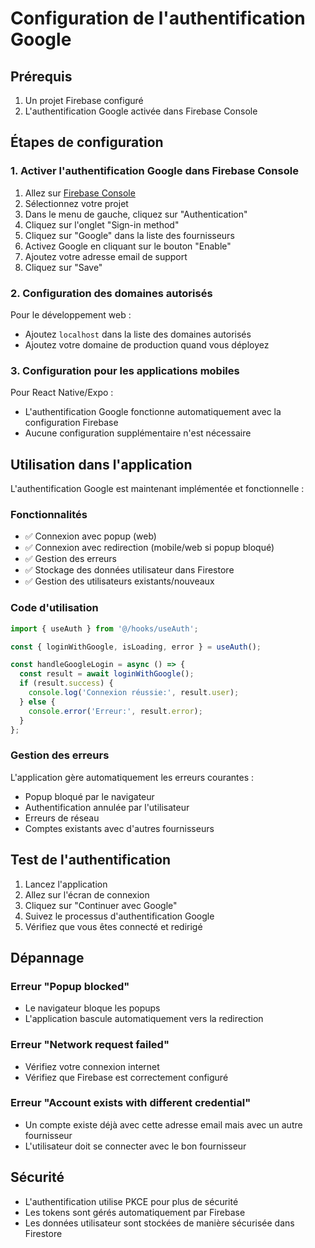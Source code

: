 # Configuration de l'authentification Google

## Prérequis

1. Un projet Firebase configuré
2. L'authentification Google activée dans Firebase Console

## Étapes de configuration

### 1. Activer l'authentification Google dans Firebase Console

1. Allez sur [Firebase Console](https://console.firebase.google.com/)
2. Sélectionnez votre projet
3. Dans le menu de gauche, cliquez sur "Authentication"
4. Cliquez sur l'onglet "Sign-in method"
5. Cliquez sur "Google" dans la liste des fournisseurs
6. Activez Google en cliquant sur le bouton "Enable"
7. Ajoutez votre adresse email de support
8. Cliquez sur "Save"

### 2. Configuration des domaines autorisés

Pour le développement web :
- Ajoutez `localhost` dans la liste des domaines autorisés
- Ajoutez votre domaine de production quand vous déployez

### 3. Configuration pour les applications mobiles

Pour React Native/Expo :
- L'authentification Google fonctionne automatiquement avec la configuration Firebase
- Aucune configuration supplémentaire n'est nécessaire

## Utilisation dans l'application

L'authentification Google est maintenant implémentée et fonctionnelle :

### Fonctionnalités

- ✅ Connexion avec popup (web)
- ✅ Connexion avec redirection (mobile/web si popup bloqué)
- ✅ Gestion des erreurs
- ✅ Stockage des données utilisateur dans Firestore
- ✅ Gestion des utilisateurs existants/nouveaux

### Code d'utilisation

```typescript
import { useAuth } from '@/hooks/useAuth';

const { loginWithGoogle, isLoading, error } = useAuth();

const handleGoogleLogin = async () => {
  const result = await loginWithGoogle();
  if (result.success) {
    console.log('Connexion réussie:', result.user);
  } else {
    console.error('Erreur:', result.error);
  }
};
```

### Gestion des erreurs

L'application gère automatiquement les erreurs courantes :
- Popup bloqué par le navigateur
- Authentification annulée par l'utilisateur
- Erreurs de réseau
- Comptes existants avec d'autres fournisseurs

## Test de l'authentification

1. Lancez l'application
2. Allez sur l'écran de connexion
3. Cliquez sur "Continuer avec Google"
4. Suivez le processus d'authentification Google
5. Vérifiez que vous êtes connecté et redirigé

## Dépannage

### Erreur "Popup blocked"
- Le navigateur bloque les popups
- L'application bascule automatiquement vers la redirection

### Erreur "Network request failed"
- Vérifiez votre connexion internet
- Vérifiez que Firebase est correctement configuré

### Erreur "Account exists with different credential"
- Un compte existe déjà avec cette adresse email mais avec un autre fournisseur
- L'utilisateur doit se connecter avec le bon fournisseur

## Sécurité

- L'authentification utilise PKCE pour plus de sécurité
- Les tokens sont gérés automatiquement par Firebase
- Les données utilisateur sont stockées de manière sécurisée dans Firestore 